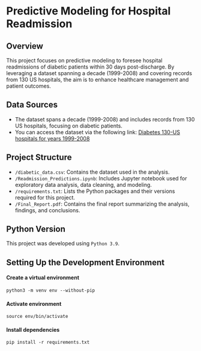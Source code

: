 # Predictive Modeling for Hospital Readmission

## Overview
This project focuses on predictive modeling to foresee hospital readmissions of diabetic patients within 30 days post-discharge. By leveraging a dataset spanning a decade (1999-2008) and covering records from 130 US hospitals, the aim is to enhance healthcare management and patient outcomes.

## Data Sources
- The dataset spans a decade (1999-2008) and includes records from 130 US hospitals, focusing on diabetic patients.
- You can access the dataset via the following link: [Diabetes 130-US hospitals for years 1999-2008](https://archive.ics.uci.edu/dataset/296/diabetes+130-us+hospitals+for+years+1999-2008)

## Project Structure
- `/diabetic_data.csv`: Contains the dataset used in the analysis.
- `/Readmission_Predictions.ipynb`: Includes Jupyter notebook used for exploratory data analysis, data cleaning, and modeling.
- `/requirements.txt`: Lists the Python packages and their versions required for this project.
- `/Final_Report.pdf`: Contains the final report summarizing the analysis, findings, and conclusions.

## Python Version
This project was developed using `Python 3.9`.

## Setting Up the Development Environment

#### Create a virtual environment

`python3 -m venv env --without-pip`

#### Activate environment

`source env/bin/activate`

#### Install dependencies

`pip install -r requirements.txt`


